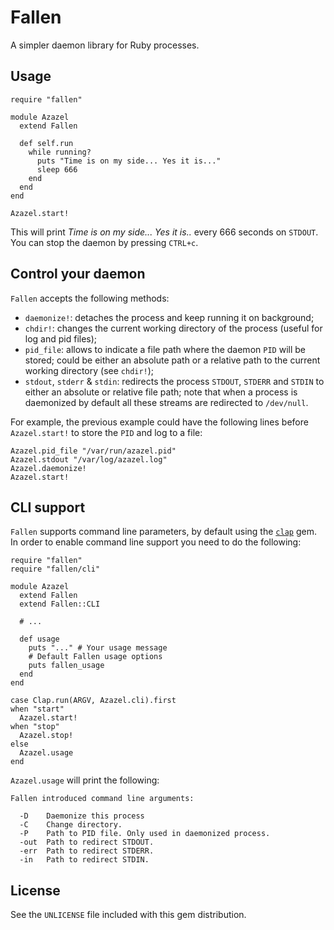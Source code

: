 # Fallen
A simpler daemon library for Ruby processes.

## Usage

```
require "fallen"

module Azazel
  extend Fallen
  
  def self.run
    while running?
      puts "Time is on my side... Yes it is..."
      sleep 666
    end
  end
end

Azazel.start!
```

This will print _Time is on my side... Yes it is.._ every 666 seconds on `STDOUT`. You can stop the daemon by pressing `CTRL+c`.

## Control your daemon
`Fallen` accepts the following methods:

* `daemonize!`: detaches the process and keep running it on background;
* `chdir!`: changes the current working directory of the process (useful for log and pid files);
* `pid_file`: allows to indicate a file path where the daemon `PID` will be stored; could be either an absolute path or a relative path to the current working directory (see `chdir!`);
* `stdout`, `stderr` & `stdin`: redirects the process `STDOUT`, `STDERR` and `STDIN` to either an absolute or relative file path; note that when a process is daemonized by default all these streams are redirected to `/dev/null`.

For example, the previous example could have the following lines before `Azazel.start!` to store the `PID` and log to a file:

```
Azazel.pid_file "/var/run/azazel.pid"
Azazel.stdout "/var/log/azazel.log"
Azazel.daemonize!
Azazel.start!
```

## CLI support
`Fallen` supports command line parameters, by default using the [`clap`](https://github.com/soveran/clap) gem. In order to enable command line support you need to do the following:

```
require "fallen"
require "fallen/cli"

module Azazel
  extend Fallen
  extend Fallen::CLI
  
  # ...
  
  def usage
    puts "..." # Your usage message
    # Default Fallen usage options
    puts fallen_usage
  end
end

case Clap.run(ARGV, Azazel.cli).first
when "start"
  Azazel.start!
when "stop"
  Azazel.stop!
else
  Azazel.usage
end
```

`Azazel.usage` will print the following:

```
Fallen introduced command line arguments:

  -D    Daemonize this process
  -C    Change directory.
  -P    Path to PID file. Only used in daemonized process.
  -out  Path to redirect STDOUT.
  -err  Path to redirect STDERR.
  -in   Path to redirect STDIN.
```

## License
See the `UNLICENSE` file included with this gem distribution.

